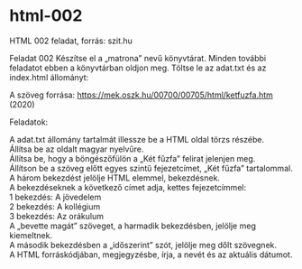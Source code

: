 # html-002
HTML 002 feladat, forrás: szit.hu


Feladat 002
Készítse el a „matrona” nevű könyvtárat.
Minden további feladatot ebben a könyvtárban oldjon meg.
Töltse le az adat.txt és az index.html állományt:


A szöveg forrása:
https://mek.oszk.hu/00700/00705/html/ketfuzfa.htm (2020)


Feladatok:

A adat.txt állomány tartalmát illessze be a HTML oldal törzs részébe.<br>
Állítsa be az oldalt magyar nyelvűre. <br>
Állítsa be, hogy a böngészőfülön a „Két fűzfa” felirat jelenjen meg. <br>
Állítson be a szöveg előtt egyes szintű fejezetcímet, „Két fűzfa” tartalommal. <br>
A három bekezdést jelölje HTML elemmel, bekezdésnek. <br>
A bekezdéseknek a következő címet adja, kettes fejezetcímmel: <br>
1 bekezdés: A jövedelem <br>
2 bekezdés: A kollégium <br>
3 bekezdés: Az orákulum <br>
A „bevette magát” szöveget, a harmadik bekezdésben, jelölje meg kiemeltnek. <br>
A második bekezdésben a „időszerint” szót, jelölje meg dőlt szövegnek. <br>
A HTML forráskódjában, megjegyzésbe, írja, a nevét és az aktuális dátumot. <br>
